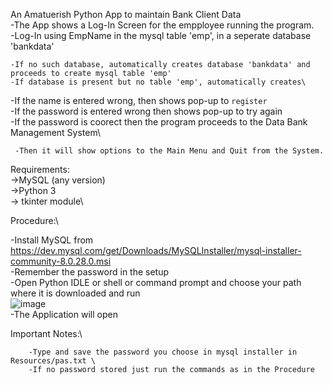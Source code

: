 An Amatuerish Python App to maintain Bank Client Data\
-The App shows a Log-In Screen for the empployee running the program.\
-Log-In using EmpName in the mysql table 'emp', in a seperate database 'bankdata'
    
    -If no such database, automatically creates database 'bankdata' and proceeds to create mysql table 'emp'
    -If database is present but no table 'emp', automatically creates\
-If the name is entered wrong, then shows pop-up to `register`\
-If the password is entered wrong then shows pop-up to try again\
-If the password is coorect then the program proceeds to the Data Bank Management System\
     
     -Then it will show options to the Main Menu and Quit from the System.


Requirements:\
  ->MySQL (any version)\
  ->Python 3\
  -> tkinter module\

Procedure:\
        
   -Install MySQL from https://dev.mysql.com/get/Downloads/MySQLInstaller/mysql-installer-community-8.0.28.0.msi \
   -Remember the password in the setup\
   -Open Python IDLE or shell or command prompt and choose your path where it is downloaded and run\
    ![image](https://user-images.githubusercontent.com/78297271/153719381-990ec37e-e7de-4646-97e6-dfb9d867f0b6.png) \
   -The Application will open
   

Important Notes:\
        
        -Type and save the password you choose in mysql installer in Resources/pas.txt \
        -If no password stored just run the commands as in the Procedure
        
